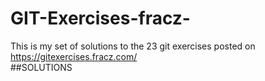 # GIT-Exercises-fracz-
This is my set of solutions to the 23 git exercises posted on https://gitexercises.fracz.com/  
##SOLUTIONS

